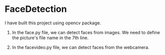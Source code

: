 # FaceDetection
I have built this project using opencv package. 
1. In the face.py file, we can detect faces from images. We need to define the picture's file name in the 7th line.

2. In the facevideo.py file, we can detect faces from the webcamera. 

